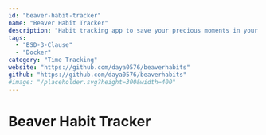 ```yaml
---
id: "beaver-habit-tracker"
name: "Beaver Habit Tracker"
description: "Habit tracking app to save your precious moments in your fleeting life."
tags:
  - "BSD-3-Clause"
  - "Docker"
category: "Time Tracking"
website: "https://github.com/daya0576/beaverhabits"
github: "https://github.com/daya0576/beaverhabits"
#image: "/placeholder.svg?height=300&width=400"
---
```


# Beaver Habit Tracker
